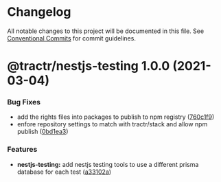 # Changelog

All notable changes to this project will be documented in this file. See
[Conventional Commits](https://conventionalcommits.org) for commit guidelines.

# @tractr/nestjs-testing 1.0.0 (2021-03-04)


### Bug Fixes

* add the rights files into packages to publish to npm registry ([760c1f9](https://github.com/tractr/stack/commit/760c1f98da944f39f821c7d4e30847e229bba44d))
* enfore repository settings to match with tractr/stack and allow npm publish ([0bd1ea3](https://github.com/tractr/stack/commit/0bd1ea38f5c1fc5f88e5611b214de8418bd59bdc))


### Features

* **nestjs-testing:** add nestjs testing tools to use a different prisma database for each test ([a33102a](https://github.com/tractr/stack/commit/a33102a5fc29fd904aad49e6663ea4d336124a1e))
